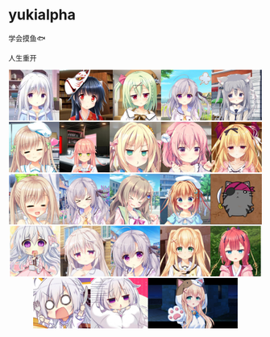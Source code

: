 # yukialpha
<p>学会摸鱼🐟</p>
<a herf="https://picture.liveforillya.top/restart/">人生重开</a>




<p>
<div align=center>
 <img src='./stu/1.jpg' height="100"/><img src="./stu/2.jpg" height="100"/><img src="./stu/3.jpg" height="100"/><img src='./stu/4.jpg' height="100"/><img src="./stu/5.jpg" height="100"/><img src="./stu/6.jpg" height="100"/><img src='./stu/7.jpg' height="100"/><img src="./stu/8.jpg" height="100"/><img src="./stu/9.jpg" height="100"/><img src='./stu/10.jpg' height="100"/><img src="./stu/11.jpg" height="100"/><img src="./stu/12.jpg" height="100"/><img src='./stu/13.jpg' height="100"/><img src="./stu/14.jpg" height="100"/><img src="./stu/15.jpg" height="100"/><img src='./stu/16.jpg' height="100"/><img src="./stu/17.jpg" height="100"/><img src="./stu/18.jpg" height="100"/><img src='./stu/19.jpg' height="100"/><img src="./stu/20.jpg" height="100"/><img src="./stu/21.jpg" height="100"/><img src="./stu/22.jpg" height="100"/><img src="./stu/1.png" height="100"/>
</div>
</p>
